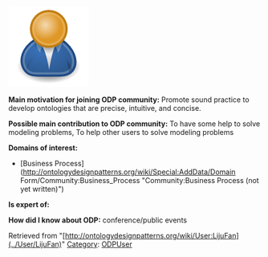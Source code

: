 [![Image:ODPUser.png](../images/a/a6/ODPUser.png)](../Image/ODPUser.png "Image:ODPUser.png")




  





__Main motivation for joining ODP community:__ Promote sound practice to develop ontologies that are precise, intuitive, and concise.


__Possible main contribution to ODP community:__ To have some help to solve modeling problems, To help other users to solve modeling problems


__Domains of interest:__



* [Business Process](http://ontologydesignpatterns.org/wiki/Special:AddData/Domain Form/Community:Business_Process "Community:Business Process (not yet written)")


__Is expert of:__


  

__How did I know about ODP:__ conference/public events






Retrieved from "[http://ontologydesignpatterns.org/wiki/User:LijuFan](../User/LijuFan)"
 [Category](http://ontologydesignpatterns.org/wiki/Special:Categories "Special:Categories"): [ODPUser](../Category/ODPUser "Category:ODPUser")